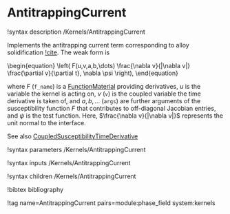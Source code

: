 # AntitrappingCurrent

!syntax description /Kernels/AntitrappingCurrent

Implements the antitrapping current term corresponding to alloy solidification [!cite](plapp_unified_2011). The weak form is

\begin{equation}
\left( F(u,v,a,b,\dots) \frac{\nabla v}{|\nabla v|} \frac{\partial v}{\partial t}, \nabla \psi \right),
\end{equation}

where $F$ (`f_name`) is a [FunctionMaterial](/FunctionMaterials.md) providing derivatives, $u$ is the variable the kernel is acting on, $v$ (`v`) is the coupled variable the time derivative is taken of, and $a, b, \dots$ (`args`) are further arguments of the susceptibility function $F$ that contributes to off-diagonal Jacobian entries, and $\psi$ is the test function. Here, $\frac{\nabla v}{|\nabla v|}$ represents the unit normal to the interface.

See also [CoupledSusceptibilityTimeDerivative](/CoupledSusceptibilityTimeDerivative.md)

!syntax parameters /Kernels/AntitrappingCurrent

!syntax inputs /Kernels/AntitrappingCurrent

!syntax children /Kernels/AntitrappingCurrent

!bibtex bibliography

!tag name=AntitrappingCurrent pairs=module:phase_field system:kernels
